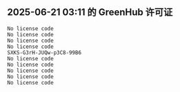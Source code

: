 ## 2025-06-21 03:11 的 GreenHub 许可证
```
No license code
No license code
No license code
No license code
SXKS-G3rH-JUQw-p3C8-99B6
No license code
No license code
No license code
No license code
No license code
```
